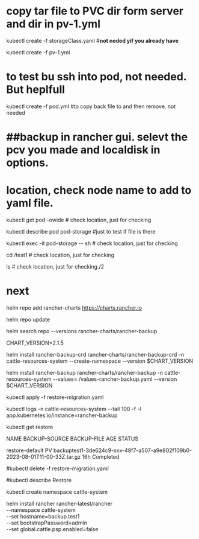  
# copy tar file to PVC dir form server and dir in pv-1.yml
 
kubectl create -f storageClass.yaml #**not neded yif you already have**

kubectl create -f pv-1.yml

# to test bu ssh into pod, not needed. But heplfull

kubectl create -f pod.yml  #to copy back file to and then remove. not needed

# ##backup in rancher gui. selevt the pcv you made and localdisk in options.

#  location, check node name to add to yaml file.

kubectl get pod -owide   # check location, just for checking

kubectl describe pod pod-storage #just to test if file is there

kubectl exec -it pod-storage -- sh # check location, just for checking

cd /test1 # check location, just for checking

ls # check location, just for checking./2


# next

 
 
helm repo add rancher-charts https://charts.rancher.io

helm repo update
 
 
helm search repo --versions rancher-charts/rancher-backup
 
CHART_VERSION=2.1.5
 
helm install rancher-backup-crd rancher-charts/rancher-backup-crd -n cattle-resources-system --create-namespace --version $CHART_VERSION
 
helm install rancher-backup rancher-charts/rancher-backup -n cattle-resources-system --values=./values-rancher-backup.yaml  --version $CHART_VERSION
 
kubectl apply -f restore-migration.yaml

kubectl logs -n cattle-resources-system --tail 100 -f -l app.kubernetes.io/instance=rancher-backup

kubectl get restore

NAME              BACKUP-SOURCE   BACKUP-FILE                                                                    AGE   STATUS

restore-default   PV              backuptest1-3de624c9-xxx-48f7-a507-a9e802f109b0-2023-08-01T11-00-33Z.tar.gz   16h   Completed
 
#kubectl delete -f restore-migration.yaml

#kubectl describe Restore
 
 
kubectl create namespace cattle-system
 
helm install rancher rancher-latest/rancher \
  --namespace cattle-system \
  --set hostname=backup.test1 \
  --set bootstrapPassword=admin \
  --set global.cattle.psp.enabled=false
 
